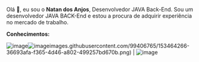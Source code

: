 Olá 👋, eu sou o **Natan dos Anjos**, Desenvolvedor JAVA Back-End.
Sou um desenvolvedor JAVA BACK-End e estou a procura de adquirir experiência no mercado de trabalho.


**Conhecimentos:**

![image](https://user-images.githubusercontent.com/99406765/153465702-1512ca78-c7f3-44e6-8cad-385d10252e30.png)![image](https://user-images.githubusercontent.com/99406765/153465779-bb585d3a-5e43-4c3b-89a9-6b06c50ab816.png)images.githubusercontent.com/99406765/153464266-36693afa-f365-4d46-a802-499257bd670b.png) | ![image](https://user-images.githubusercontent.com/99406765/153464332-737ccecc-f3b2-4714-a1ba-2099e9d07e3a.png)
